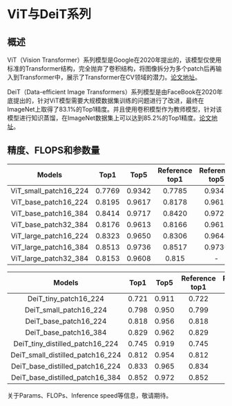 # ViT与DeiT系列

## 概述

ViT（Vision Transformer）系列模型是Google在2020年提出的，该模型仅使用标准的Transformer结构，完全抛弃了卷积结构，将图像拆分为多个patch后再输入到Transformer中，展示了Transformer在CV领域的潜力。[论文地址](https://arxiv.org/abs/2010.11929)。

DeiT（Data-efficient Image Transformers）系列模型是由FaceBook在2020年底提出的，针对ViT模型需要大规模数据集训练的问题进行了改进，最终在ImageNet上取得了83.1%的Top1精度。并且使用卷积模型作为教师模型，针对该模型进行知识蒸馏，在ImageNet数据集上可以达到85.2%的Top1精度。[论文地址](https://arxiv.org/abs/2012.12877)。




## 精度、FLOPS和参数量

| Models           | Top1 | Top5 | Reference<br>top1 | Reference<br>top5 | FLOPS<br>(G) | Params<br>(M) |
|:--:|:--:|:--:|:--:|:--:|:--:|:--:|
| ViT_small_patch16_224 | 0.7769 | 0.9342 | 0.7785 | 0.9342 |      |      |
| ViT_base_patch16_224  | 0.8195 | 0.9617 | 0.8178 | 0.9613 |      |      |
| ViT_base_patch16_384  | 0.8414 | 0.9717 | 0.8420 | 0.9722 |      |      |
| ViT_base_patch32_384  | 0.8176 | 0.9613 | 0.8166 | 0.9613 |      |      |
| ViT_large_patch16_224 | 0.8323 | 0.9650 | 0.8306 | 0.9644 |      |      |
| ViT_large_patch16_384 | 0.8513 | 0.9736 | 0.8517 | 0.9736 |      |      |
| ViT_large_patch32_384 | 0.8153 | 0.9608 | 0.815  | -      |      |      |


| Models           | Top1 | Top5 | Reference<br>top1 | Reference<br>top5 | FLOPS<br>(G) | Params<br>(M) |
|:--:|:--:|:--:|:--:|:--:|:--:|:--:|
| DeiT_tiny_patch16_224            | 0.721 | 0.911 | 0.722 | 0.911 |      |      |
| DeiT_small_patch16_224           | 0.798 | 0.950 | 0.799 | 0.950 |      |      |
| DeiT_base_patch16_224            | 0.818 | 0.956 | 0.818 | 0.956 |      |      |
| DeiT_base_patch16_384            | 0.829 | 0.962 | 0.829 | 0.972 |      |      |
| DeiT_tiny_distilled_patch16_224  | 0.745 | 0.919 | 0.745 | 0.919 |      |      |
| DeiT_small_distilled_patch16_224 | 0.812 | 0.954 | 0.812 | 0.954 |      |      |
| DeiT_base_distilled_patch16_224  | 0.833 | 0.965 | 0.834 | 0.965 |      |      |
| DeiT_base_distilled_patch16_384  | 0.852 | 0.972 | 0.852 | 0.972 |      |      |

关于Params、FLOPs、Inference speed等信息，敬请期待。
